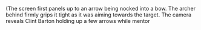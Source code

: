 (The screen first panels up to an arrow being nocked into a bow. The archer behind firmly grips it tight as it was aiming towards the target. The camera reveals Clint Barton holding up a few arrows while mentor